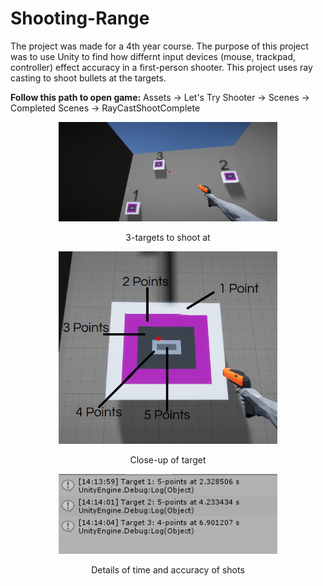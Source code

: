 # Shooting-Range
The project was made for a 4th year course. The purpose of this project was to use Unity to find how differnt input devices (mouse, trackpad, controller) effect accuracy in a first-person shooter. This project uses ray casting to shoot bullets at the targets.

<b>Follow this path to open game:</b> Assets -> Let's Try Shooter -> Scenes -> Completed Scenes -> RayCastShootComplete
<p align="center">
  <img src="Range.PNG" width="350"/>
 <p align="center">3-targets to shoot at</p>
</p>
<p align="center">
  <img src="Target.PNG" width="350"/>
 <p align="center">Close-up of target</p>
</p>
<p align="center">
  <img src="Score.PNG" width="350"/>
 <p align="center">Details of time and accuracy of shots</p>
</p>
